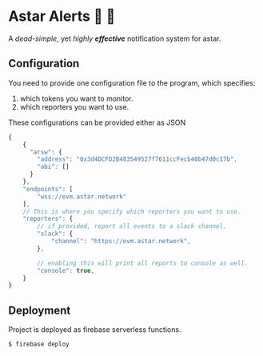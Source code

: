 # Astar Alerts 🔴 📣

A *dead-simple*, yet *highly **effective*** notification system for astar.

## Configuration

You need to provide one configuration file to the program, which specifies:


1. which tokens you want to monitor.
2. which reporters you want to use.

These configurations can be provided either as JSON

```javascript
{
    {
      "arsw": {
        "address": "0x3d4DCFD2B483549527f7611ccFecb40b47d0c17b",
        "abi": []
      }
    },
	"endpoints": [
		"wss://evm.astar.network"
	],
	// This is where you specify which reporters you want to use.
	"reporters": {
		// if provided, report all events to a slack channel.
		"slack": {
			"channel": "https://evm.astar.network",
		},

		// enabling this will print all reports to console as well.
		"console": true,
	}
}

```

## Deployment

Project is deployed as firebase serverless functions.

```
$ firebase deploy
```


